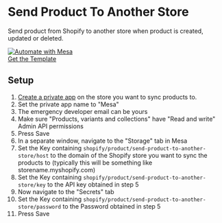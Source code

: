 # Send Product To Another Store
Send product from Shopify to another store when product is created, updated or deleted.

[![Automate with Mesa](https://www.getmesa.com/images/integrate.png)<br />Get the Template](https://www.getmesa.com/install/shoppad/mesa-templates/shopify/product/send-product-to-another-store)

## Setup

1. [Create a private app](https://help.shopify.com/en/manual/apps/private-apps#generate-credentials-from-the-shopify-admin) on the store you want to sync products to. 
2. Set the private app name to "Mesa"
3. The emergency developer email can be yours
4. Make sure "Products, variants and collections" have "Read and write" Admin API permissions
5. Press Save
6. In a separate window, navigate to the "Storage" tab in Mesa
7. Set the Key containing `shopify/product/send-product-to-another-store/host` to the domain of the Shopify store you want to sync the products to (typically this will be something like storename.myshopify.com)
8. Set the Key containing `shopify/product/send-product-to-another-store/key` to the API key obtained in step 5
9. Now navigate to the "Secrets" tab
10. Set the Key containing `shopify/product/send-product-to-another-store/password` to the Password obtained in step 5
11. Press Save